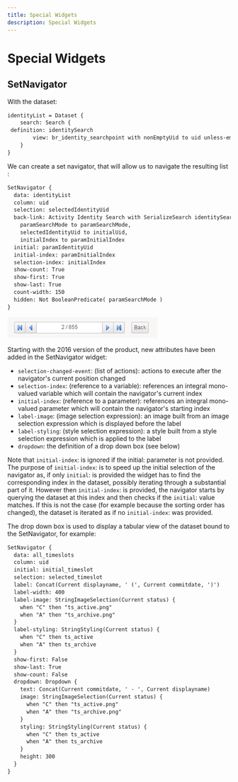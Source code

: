 ```yaml
---
title: Special Widgets
description: Special Widgets
---
```


# Special Widgets

## SetNavigator

With the dataset:  

```page
identityList = Dataset {
    search: Search {
 definition: identitySearch
        view: br_identity_searchpoint with nonEmptyUid to uid unless-empty
    }
}
```

We can create a set navigator, that will allow us to navigate the resulting list :  

```page
SetNavigator {
  data: identityList
  column: uid
  selection: selectedIdentityUid
  back-link: Activity Identity Search with SerializeSearch identitySearch to identitySearch,
    paramSearchMode to paramSearchMode,
    selectedIdentityUid to initialUid,
    initialIndex to paramInitialIndex
  initial: paramIdentityUid
  initial-index: paramInitialIndex
  selection-index: initialIndex
  show-count: True
  show-first: True
  show-last: True
  count-width: 150
  hidden: Not BooleanPredicate( paramSearchMode )
}
```

![SetNavigator](./images/1701.png "SetNavigator")  

Starting with the 2016 version of the product, new attributes have been added in the SetNavigator widget:  

- `selection-changed-event`: (list of actions): actions to execute after the navigator's current position changed
- `selection-index`: (reference to a variable): references an integral mono-valued variable which will contain the navigator's current index  
- `initial-index`: (reference to a parameter): references an integral mono-valued parameter which will contain the navigator's starting index
- `label-image`: (image selection expression): an image built from an image selection expression which is displayed before the label
- `label-styling`: (style selection expression): a style built from a style selection expression which is applied to the label
- `dropdown`: the definition of a drop down box (see below)  

Note that `initial-index`: is ignored if the initial: parameter is not provided. The purpose of `initial-index`: is to speed up the initial selection of the navigator as, if only `initial`: is provided the widget has to find the corresponding index in the dataset, possibly iterating through a substantial part of it. However then `initial-index`: is provided, the navigator starts by querying the dataset at this index and then checks if the `initial`: value matches. If this is not the case (for example because the sorting order has changed), the dataset is iterated as if no `initial-index`: was provided.  

The drop down box is used to display a tabular view of the dataset bound to the SetNavigator, for example:  

```page
SetNavigator {
  data: all_timeslots
  column: uid
  initial: initial_timeslot
  selection: selected_timeslot
  label: Concat(Current displayname, ' (', Current commitdate, ')')
  label-width: 400
  label-image: StringImageSelection(Current status) {
    when "C" then "ts_active.png"
    when "A" then "ts_archive.png"
  }
  label-styling: StringStyling(Current status) {
    when "C" then ts_active
    when "A" then ts_archive
  }
  show-first: False
  show-last: True
  show-count: False
  dropdown: Dropdown {
    text: Concat(Current commitdate, ' - ', Current displayname)
    image: StringImageSelection(Current status) {
      when "C" then "ts_active.png"
      when "A" then "ts_archive.png"
    }
    styling: StringStyling(Current status) {
      when "C" then ts_active
      when "A" then ts_archive
    }
    height: 300
  }
}
```

